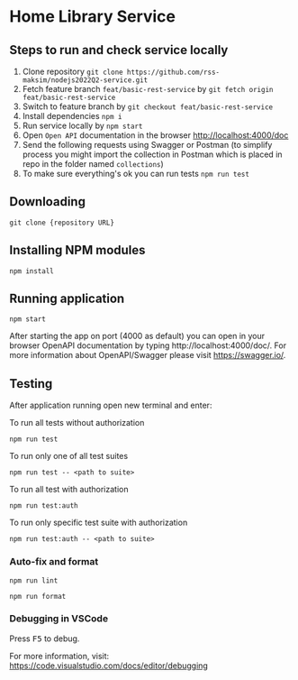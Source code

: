 # Home Library Service

## Steps to run and check service locally

1. Clone repository `git clone https://github.com/rss-maksim/nodejs2022Q2-service.git`
2. Fetch feature branch `feat/basic-rest-service` by `git fetch origin feat/basic-rest-service`
3. Switch to feature branch by `git checkout feat/basic-rest-service`
4. Install dependencies `npm i`
5. Run service locally by `npm start`
6. Open `Open API` documentation in the browser [http://localhost:4000/doc](http://localhost:4000/doc/)
7. Send the following requests using Swagger or Postman (to simplify process you might import the collection in Postman which is placed in repo in the folder named `collections`)
8. To make sure everything's ok you can run tests `npm run test`

## Downloading

```
git clone {repository URL}
```

## Installing NPM modules

```
npm install
```

## Running application

```
npm start
```

After starting the app on port (4000 as default) you can open
in your browser OpenAPI documentation by typing http://localhost:4000/doc/.
For more information about OpenAPI/Swagger please visit https://swagger.io/.

## Testing

After application running open new terminal and enter:

To run all tests without authorization

```
npm run test
```

To run only one of all test suites

```
npm run test -- <path to suite>
```

To run all test with authorization

```
npm run test:auth
```

To run only specific test suite with authorization

```
npm run test:auth -- <path to suite>
```

### Auto-fix and format

```
npm run lint
```

```
npm run format
```

### Debugging in VSCode

Press <kbd>F5</kbd> to debug.

For more information, visit: https://code.visualstudio.com/docs/editor/debugging
